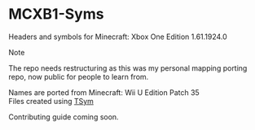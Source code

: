 # MCXB1-Syms
Headers and symbols for Minecraft: Xbox One Edition 1.61.1924.0

> [!NOTE]
> The repo needs restructuring as this was my personal mapping porting repo, now public for people to learn from.

Names are ported from Minecraft: Wii U Edition Patch 35   
Files created using [TSym](https://github.com/DexrnZacAttack/TSym)

Contributing guide coming soon.